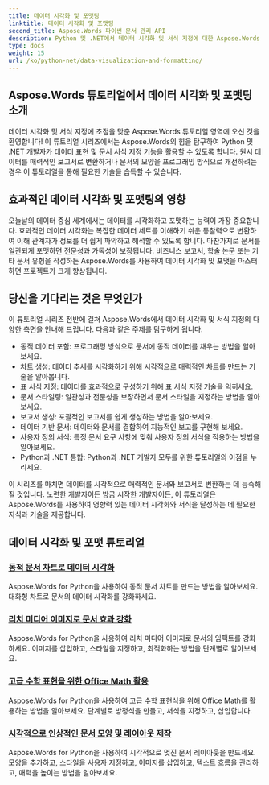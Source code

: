 ```yaml
---
title: 데이터 시각화 및 포맷팅
linktitle: 데이터 시각화 및 포맷팅
second_title: Aspose.Words 파이썬 문서 관리 API
description: Python 및 .NET에서 데이터 시각화 및 서식 지정에 대한 Aspose.Words 튜토리얼을 알아보세요. 데이터를 효과적으로 표현하고, 멋진 보고서를 만들고, 문서를 프로그래밍 방식으로 서식 지정하는 방법을 배우세요.
type: docs
weight: 15
url: /ko/python-net/data-visualization-and-formatting/
---
```


## Aspose.Words 튜토리얼에서 데이터 시각화 및 포맷팅 소개

데이터 시각화 및 서식 지정에 초점을 맞춘 Aspose.Words 튜토리얼 영역에 오신 것을 환영합니다! 이 튜토리얼 시리즈에서는 Aspose.Words의 힘을 탐구하여 Python 및 .NET 개발자가 데이터 표현 및 문서 서식 지정 기능을 활용할 수 있도록 합니다. 원시 데이터를 매력적인 보고서로 변환하거나 문서의 모양을 프로그래밍 방식으로 개선하려는 경우 이 튜토리얼을 통해 필요한 기술을 습득할 수 있습니다.

## 효과적인 데이터 시각화 및 포맷팅의 영향

오늘날의 데이터 중심 세계에서는 데이터를 시각화하고 포맷하는 능력이 가장 중요합니다. 효과적인 데이터 시각화는 복잡한 데이터 세트를 이해하기 쉬운 통찰력으로 변환하여 이해 관계자가 정보를 더 쉽게 파악하고 해석할 수 있도록 합니다. 마찬가지로 문서를 일관되게 포맷하면 전문성과 가독성이 보장됩니다. 비즈니스 보고서, 학술 논문 또는 기타 문서 유형을 작성하든 Aspose.Words를 사용하여 데이터 시각화 및 포맷을 마스터하면 프로젝트가 크게 향상됩니다.

## 당신을 기다리는 것은 무엇인가

이 튜토리얼 시리즈 전반에 걸쳐 Aspose.Words에서 데이터 시각화 및 서식 지정의 다양한 측면을 안내해 드립니다. 다음과 같은 주제를 탐구하게 됩니다.

- 동적 데이터 포함: 프로그래밍 방식으로 문서에 동적 데이터를 채우는 방법을 알아보세요.
- 차트 생성: 데이터 추세를 시각화하기 위해 시각적으로 매력적인 차트를 만드는 기술을 알아봅니다.
- 표 서식 지정: 데이터를 효과적으로 구성하기 위해 표 서식 지정 기술을 익히세요.
- 문서 스타일링: 일관성과 전문성을 보장하면서 문서 스타일을 지정하는 방법을 알아보세요.
- 보고서 생성: 포괄적인 보고서를 쉽게 생성하는 방법을 알아보세요.
- 데이터 기반 문서: 데이터와 문서를 결합하여 지능적인 보고를 구현해 보세요.
- 사용자 정의 서식: 특정 문서 요구 사항에 맞춰 사용자 정의 서식을 적용하는 방법을 알아보세요.
- Python과 .NET 통합: Python과 .NET 개발자 모두를 위한 튜토리얼의 이점을 누리세요.

이 시리즈를 마치면 데이터를 시각적으로 매력적인 문서와 보고서로 변환하는 데 능숙해질 것입니다. 노련한 개발자이든 방금 시작한 개발자이든, 이 튜토리얼은 Aspose.Words를 사용하여 영향력 있는 데이터 시각화와 서식을 달성하는 데 필요한 지식과 기술을 제공합니다.

## 데이터 시각화 및 포맷 튜토리얼
### [동적 문서 차트로 데이터 시각화](./visualize-data-document-charts/)
Aspose.Words for Python을 사용하여 동적 문서 차트를 만드는 방법을 알아보세요. 대화형 차트로 문서의 데이터 시각화를 강화하세요.
### [리치 미디어 이미지로 문서 효과 강화](./document-images/)
Aspose.Words for Python을 사용하여 리치 미디어 이미지로 문서의 임팩트를 강화하세요. 이미지를 삽입하고, 스타일을 지정하고, 최적화하는 방법을 단계별로 알아보세요.
### [고급 수학 표현을 위한 Office Math 활용](./office-math-documents/)
Aspose.Words for Python을 사용하여 고급 수학 표현식을 위해 Office Math를 활용하는 방법을 알아보세요. 단계별로 방정식을 만들고, 서식을 지정하고, 삽입합니다.
### [시각적으로 인상적인 문서 모양 및 레이아웃 제작](./document-shape-handling-formatting/)
Aspose.Words for Python을 사용하여 시각적으로 멋진 문서 레이아웃을 만드세요. 모양을 추가하고, 스타일을 사용자 지정하고, 이미지를 삽입하고, 텍스트 흐름을 관리하고, 매력을 높이는 방법을 알아보세요.